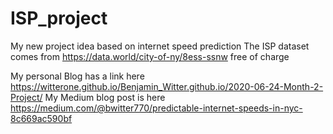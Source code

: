 # ISP_project
My new project idea based on internet speed prediction
The ISP dataset comes from https://data.world/city-of-ny/8ess-ssnw free of charge

My personal Blog has a link here https://witterone.github.io/Benjamin_Witter.github.io/2020-06-24-Month-2-Project/
My Medium blog post is here https://medium.com/@bwitter770/predictable-internet-speeds-in-nyc-8c669ac590bf
